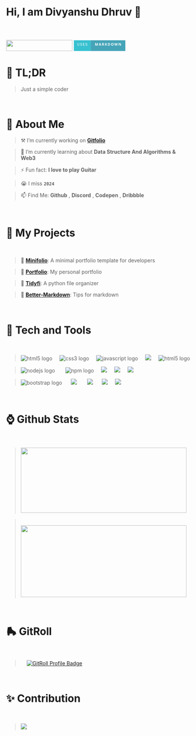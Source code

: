 <!--<img src="img/code.gif">-->

<h1><p align="left">Hi, I am Divyanshu Dhruv 👋 </p></h1>
 
<br>


<p align="left"> 
 <img src="https://komarev.com/ghpvc/?username=divyanshudhruv&style=for-the-badge&color=808fff" width="180px" height="29.4px"> <img src="img/uses-markdown.svg" width="140"> <!--<img src="/img/image.svg" width="83.5px">-->


 


 </p>
 
<h1><b>🙂 TL;DR</b></h3>

> Just a simple coder

<!-- 
> Also known as **`@01xd8`**

-->

<!--
>  `Profile Bio Last Updated: 7/11/2024 — ⚡ 16 y/o | ☕️ Front-End Developer 👨‍💻 | Passionate about AI and UI/UX ⛓❤️‍🔥 | 🕹️ Gamer | 🎸 Guitarist | 🙏 Let's go`-->
 

<br>


<h1><b>🪪 About Me</b></h3>
 
<p align="left">

> ⚒️ I’m currently working on **[Gitfolio](https://github.com/divyanshudhruv/gitfolio)**


> 🌱 I’m currently learning about **Data Structure And Algorithms & Web3**


> ⚡ Fun fact: **I love to play Guitar** 


>  😭 I miss **`2024`** 


> 📫 Find Me: **Github** , **Discord** , **Codepen** , **Dribbble**

  <br>
  </p>

  <h1><b>📁 My Projects</b></h1>

<br>

> **📍** [**Minifolio**](https://github.com/divyanshudhruv/Minifolio): A minimal portfolio template for developers

> **🤖** [**Portfolio**](https://github.com/divyanshudhruv/divyanshudhruv.github.io): My personal portfolio

> **📁** [**Tidyfi**](https://github.com/divyanshudhruv/Tidyfi): A python file organizer

 
> **🚩** [**Better-Markdown**](https://github.com/divyanshudhruv/Better-Markdown): Tips for markdown

  <br>
  

<h1><b>🔦 Tech and Tools</b></h1>

<br>

> <img src="https://cdn.jsdelivr.net/gh/devicons/devicon/icons/html5/html5-original.svg" height="40" alt="html5 logo"  /><img width="20"><img src="https://cdn.jsdelivr.net/gh/devicons/devicon/icons/css3/css3-original.svg" height="40" alt="css3 logo"  /><img width="20" /><img src="https://cdn.jsdelivr.net/gh/devicons/devicon/icons/javascript/javascript-original.svg" height="40" alt="javascript logo"  /><img width="20" /><img src="https://devicon-website.vercel.app/api/typescript/original.svg" height="40"><img width="20"><img src="https://cdn.jsdelivr.net/gh/devicons/devicon/icons/react/react-original.svg" height="40" alt="html5 logo"  />



> 


> <img src="https://cdn.jsdelivr.net/gh/devicons/devicon/icons/nodejs/nodejs-original.svg" height="40" alt="nodejs logo"  />  <img width="20px" /> <img src="https://cdn.jsdelivr.net/gh/devicons/devicon/icons/npm/npm-original-wordmark.svg" height="40" alt="npm logo"  /><img width="20" /><img src="https://devicon-website.vercel.app/api/git/original.svg" height="40"></img><img  width="20"><img src="https://devicon-website.vercel.app/api/arduino/original.svg" height="40"></img><img width="20" /><img src="https://devicon-website.vercel.app/api/gitlab/original.svg" height="40"></img><img width="20" />



> <img src="https://skillicons.dev/icons?i=bootstrap" height="40" alt="bootstrap logo"  /> <img width="20" /><img src="https://avatars.githubusercontent.com/u/76870092?s=280&v=4" height="40">    <img width="20px" />    <img src="https://devicon-website.vercel.app/api/tailwindcss/plain.svg" height="40"></img> <img width="20" /><img src="https://devicon-website.vercel.app/api/flutter/original.svg" height="40"></img><img width="20" /><img src="https://devicon-website.vercel.app/api/eslint/original.svg" height="40"></img><img width="20" />


<!--

> <img src="https://cdn.jsdelivr.net/gh/devicons/devicon/icons/firebase/firebase-plain.svg" height="40" alt="firebase logo"  /><img width="20" /><img src="https://cdn.jsdelivr.net/gh/devicons/devicon/icons/couchdb/couchdb-original.svg" height="40" alt="couchdb logo"  />  <img width="20" /><img src="https://cdn.jsdelivr.net/gh/devicons/devicon/icons/mongodb/mongodb-original.svg" height="40" alt="mongodb logo"  /> <img width="20" /><img src="https://seeklogo.com/images/S/supabase-logo-DCC676FFE2-seeklogo.com.png" height="40">  
             



> <img src="https://cdn.jsdelivr.net/gh/devicons/devicon/icons/figma/figma-original.svg" height="40" alt="figma logo"  />  <img width="20" /> <img src="https://devicon-website.vercel.app/api/canva/original.svg" height="40"></img><img  width="20">  <img src="https://github.com/user-attachments/assets/f2dee293-eabc-449b-a41c-902deb45c2f9" height="40">

-->



    
  

<br>
<h1>⌚ Github Stats</h3>

<br>
  
> <p  align="left"><img src="https://github-readme-stats.vercel.app/api?username=divyanshudhruv&theme=vue-dark&hide_border=true&include_all_commits=true&count_private=false" height="177" width="450"></p>

> &nbsp;&nbsp;&nbsp;&nbsp;<img src="https://github-readme-streak-stats.herokuapp.com/?user=divyanshudhruv&theme=vue-dark&hide_border=true"  width="450" height="195">

<br>



<h1>🛼 GitRoll</h1>
<br>


> &nbsp;&nbsp;&nbsp;&nbsp;<a href="#" target="_blank"><img src="https://github.com/user-attachments/assets/13db1934-d82f-4292-a402-8fafdce6686e" alt="GitRoll Profile Badge"   width="390"/></a>
<br>



<h1>✨ Contribution</h3>

<br>

> <p align="left"><img src="https://github-readme-activity-graph.vercel.app/graph?username=divyanshudhruv&theme=one-dark"width="750"></p>

  <BR>

<!--
>  <img src="https://github-readme-stats.vercel.app/api/top-langs/?username=divyanshudhruv&hide_progress=true&theme=vue-dark&hide_border=false">-->
